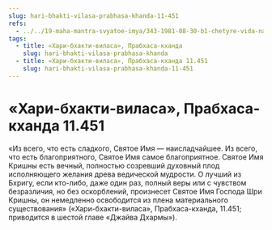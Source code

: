```yaml
---
slug: hari-bhakti-vilasa-prabhasa-khanda-11-451
refs:
  - ../../19-maha-mantra-svyatoe-imya/343-1981-08-30-b1-chetyre-vida-namabhasy.md
tags:
  - title: «Хари-бхакти-виласа», Прабхаса-кханда
    slug: hari-bhakti-vilasa-prabhasa-khanda
  - title: «Хари-бхакти-виласа», Прабхаса-кханда 11.451
    slug: hari-bhakti-vilasa-prabhasa-khanda-11-451
---
```


# «Хари-бхакти-виласа», Прабхаса-кханда 11.451

«Из всего, что есть сладкого, Святое Имя — наисладчайшее. Из всего, что есть благоприятного, Святое Имя самое благоприятное. Святое Имя Кришны есть вечный, полностью созревший духовный плод исполняющего желания древа ведической мудрости. О лучший из Бхригу, если кто-либо, даже один раз, полный веры или с чувством безразличия, но без оскорблений, произнесет Святое Имя Господа Шри Кришны, он немедленно освободится из плена материального существования» («Хари-бхакти-виласа», Прабхаса-кханда, 11.451; приводится в шестой главе «Джайва Дхармы»).

